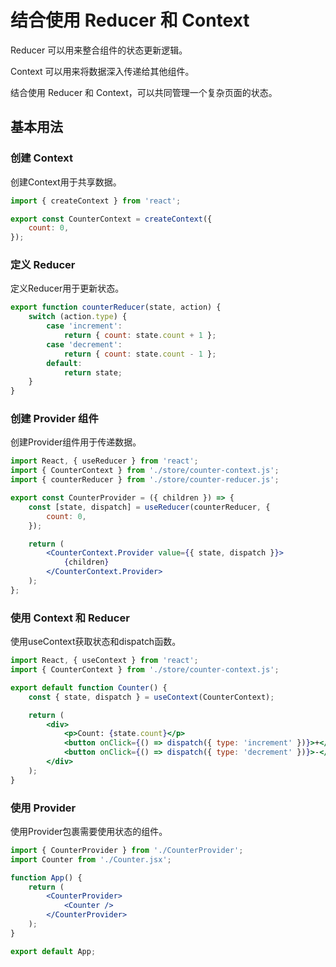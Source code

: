 # 结合使用 Reducer 和 Context
Reducer 可以用来整合组件的状态更新逻辑。

Context 可以用来将数据深入传递给其他组件。

结合使用 Reducer 和 Context，可以共同管理一个复杂页面的状态。

## 基本用法

### 创建 Context
创建Context用于共享数据。
```jsx
import { createContext } from 'react';

export const CounterContext = createContext({
    count: 0,
});
```
### 定义 Reducer
定义Reducer用于更新状态。
```jsx
export function counterReducer(state, action) {
    switch (action.type) {
        case 'increment':
            return { count: state.count + 1 };
        case 'decrement':
            return { count: state.count - 1 };
        default:
            return state;
    }
}
```
### 创建 Provider 组件
创建Provider组件用于传递数据。
```jsx
import React, { useReducer } from 'react';
import { CounterContext } from './store/counter-context.js';
import { counterReducer } from './store/counter-reducer.js';

export const CounterProvider = ({ children }) => {
    const [state, dispatch] = useReducer(counterReducer, {
        count: 0,
    });

    return (
        <CounterContext.Provider value={{ state, dispatch }}>
            {children}
        </CounterContext.Provider>
    );
};
```
### 使用 Context 和 Reducer
使用useContext获取状态和dispatch函数。
```jsx
import React, { useContext } from 'react';
import { CounterContext } from './store/counter-context.js';

export default function Counter() {
    const { state, dispatch } = useContext(CounterContext);

    return (
        <div>
            <p>Count: {state.count}</p>
            <button onClick={() => dispatch({ type: 'increment' })}>+</button>
            <button onClick={() => dispatch({ type: 'decrement' })}>-</button>
        </div>
    );
}
```
### 使用 Provider
使用Provider包裹需要使用状态的组件。
```jsx
import { CounterProvider } from './CounterProvider';
import Counter from './Counter.jsx';

function App() {
    return (
        <CounterProvider>
            <Counter />
        </CounterProvider>
    );
}

export default App;
```